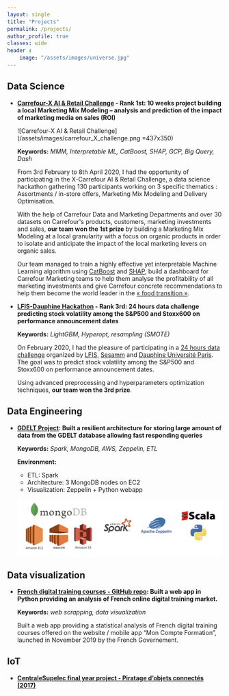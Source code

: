 ```yaml
---
layout: single
title: "Projects"
permalink: /projects/
author_profile: true
classes: wide
header :
    image: "/assets/images/universe.jpg"
---
```


## Data Science

* **[Carrefour-X AI & Retail Challenge](https://github.com/jeremieperes/Hackathon-X-Carrefour-2020/) - Rank 1st: 10 weeks project building a local Marketing Mix Modeling – analysis and prediction of the impact of marketing media on sales (ROI)**

    ![Carrefour-X AI & Retail Challenge](/assets/images/carrefour_X_challenge.png =437x350)

    **Keywords:** *MMM, Interpretable ML, CatBoost, SHAP, GCP, Big Query, Dash*

    From 3rd February to 8th April 2020, I had the opportunity of participating in the X-Carrefour AI & Retail Challenge, a data science hackathon gathering 130 participants working on 3 specific thematics : Assortments / in-store offers, Marketing Mix Modeling  and Delivery Optimisation.

    With the help of Carrefour Data and Marketing Departments and over 30 datasets on Carrefour's products, customers, marketing investments and sales, **our team won the 1st prize** by building a Marketing Mix Modeling at a local granularity with a focus on organic products in order to isolate and anticipate the impact of the local marketing levers on organic sales.

    Our team managed to train a highly effective yet interpretable Machine Learning algorithm using [CatBoost](https://catboost.ai/) and [SHAP](https://github.com/slundberg/shap), build a dashboard for Carrefour Marketing teams to help them analyse the profitability of all marketing investments and give Carrefour concrete recommendations to help them become the world leader in the [« food transition »](https://actforfood.carrefour.fr/).

* **[LFIS-Dauphine Hackathon](https://github.com/jeremieperes/Team-JKVT-Datachallenge-Dauphine) - Rank 3rd: 24 hours data challenge predicting stock volatility among the S&P500 and Stoxx600 on performance announcement dates**

    **Keywords:** *LightGBM, Hyperopt, resampling (SMOTE)*

    On February 2020, I had the pleasure of participating in a [24 hours data challenge](https://www.qminitiative.org/hackathon2---intelligence-artificielle-&-machine-learning.html) organized by [LFIS](https://www.lfis.com/fr.html), [Sesamm](https://www.sesamm.com/) and [Dauphine Université Paris](https://dauphine.psl.eu/). The goal was to predict stock volatility among the S&P500 and Stoxx600 on performance announcement dates.

    Using advanced preprocessing and hyperparameters optimization techniques, **our team won the 3rd prize**.


## Data Engineering

* **[GDELT Project](https://github.com/jeremieperes/MongoDB-Gdelt): Built a resilient architecture for storing large amount of data from the GDELT database allowing fast responding queries**

    **Keywords:** *Spark, MongoDB, AWS, Zeppelin, ETL*

    **Environment:**  
    - ETL: Spark
    - Architecture: 3 MongoDB nodes on EC2
    - Visualization: Zeppelin + Python webapp

    ![Environment for GDELT project](/assets/images/gdelt.png)

## Data visualization

* **[French digital training courses - GitHub repo](https://github.com/jeremieperes/french-training-courses): Built a web app in Python providing an analysis of French online digital training market.**

    **Keywords:** *web scrapping, data visualization*

    Built a web app providing a statistical analysis of French digital training courses offered on the website / mobile app “Mon Compte Formation”, launched in November 2019 by the French Governement.


## IoT

* **[CentraleSupelec final year project - Piratage d’objets connectés (2017)](/assets/files/Rapport_Projet_IoT.pdf)**
